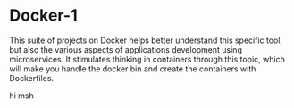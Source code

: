 # Docker-1

This suite of projects on Docker helps better understand this specific tool, but also the various aspects of applications development using microservices. It stimulates thinking in containers through this topic, which will make you handle the docker bin and create the containers with Dockerfiles.

hi msh
